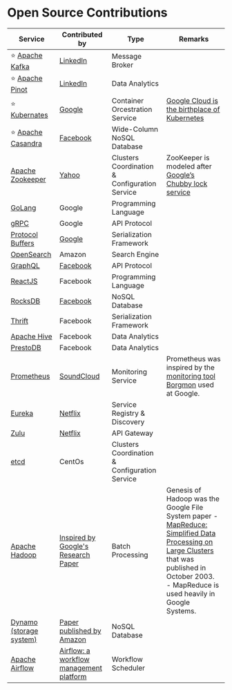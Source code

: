 # Open Source Contributions

| Service                                                                                     | Contributed by                                                                                                                       | Type                                          | Remarks                                                                                                                                                                                                                                                                                                |
|---------------------------------------------------------------------------------------------|--------------------------------------------------------------------------------------------------------------------------------------|-----------------------------------------------|--------------------------------------------------------------------------------------------------------------------------------------------------------------------------------------------------------------------------------------------------------------------------------------------------------|
| :star: [Apache Kafka](../4_MessageBrokersEDA/Kafka/Readme.md)                               | [LinkedIn](https://engineering.linkedin.com/blog/2019/apache-kafka-trillion-messages)                                                | Message Broker                                |                                                                                                                                                                                                                                                                                                        |
| :star: [Apache Pinot](../6_BigData/DataStorage/DataWarehouses/ApachePinot.md)               | [LinkedIn](https://www.linkedin.com/blog/engineering/open-source/apache-pinot-030-update)                                            | Data Analytics                                |                                                                                                                                                                                                                                                                                                        |
| :star: [Kubernates](../9_Container&Orchestration/Kubernates/Readme.md)                      | [Google](https://cloud.google.com/learn/what-is-kubernetes)                                                                          | Container Orcestration Service                | [Google Cloud is the birthplace of Kubernetes](https://cloud.google.com/learn/what-is-kubernetes)                                                                                                                                                                                                      |
| :star: [Apache Casandra](../3_Databases/11_WideColumn-Databases/ApacheCasandra.md)          | [Facebook](https://cassandra.apache.org/_/index.html)                                                                                | Wide-Column NoSQL Database                    |                                                                                                                                                                                                                                                                                                        |
| [Apache Zookeeper](../10_ClusterCoordination/ApacheZookeeper.md)                            | [Yahoo](https://en.wikipedia.org/wiki/Apache_ZooKeeper)                                                                              | Clusters Coordination & Configuration Service | ZooKeeper is modeled after [Google’s Chubby lock service](https://people.cs.rutgers.edu/~pxk/417/notes/chubby.html)                                                                                                                                                                                    |
| [GoLang](https://github.com/Anshul619/golang)                                               | Google                                                                                                                               | Programming Language                          |                                                                                                                                                                                                                                                                                                        |
| [gRPC](../8_APIStandards/gRPC.md)                                                           | Google                                                                                                                               | API Protocol                                  |                                                                                                                                                                                                                                                                                                        |
| [Protocol Buffers](../8_APIStandards/SerializationFrameworks/ProtocolBuffers.md)            | [Google](https://protobuf.dev/)                                                                                                      | Serialization Framework                       |                                                                                                                                                                                                                                                                                                        |
| [OpenSearch](../2_AWS/6_DatabaseServices/Search-Databases/AmazonOpenSearch.md)              | Amazon                                                                                                                               | Search Engine                                 |                                                                                                                                                                                                                                                                                                        |
| [GraphQL](../8_APIStandards/GraphQL.md)                                                     | [Facebook](https://buddy.works/tutorials/what-is-graphql-and-why-facebook-felt-the-need-to-build-it#why-facebook-built-graphql)      | API Protocol                                  |                                                                                                                                                                                                                                                                                                        |
| [ReactJS](https://github.com/Anshul619/Programming-Languages/tree/main/4_FrontEnd/React.md) | Facebook                                                                                                                             | Programming Language                          |                                                                                                                                                                                                                                                                                                        |
| [RocksDB](../3_Databases/14_EmbededKeyValue-Databases/RocksDB.md)                           | [Facebook](https://engineering.fb.com/2013/11/21/core-data/under-the-hood-building-and-open-sourcing-rocksdb/)                       | NoSQL Database                                |                                                                                                                                                                                                                                                                                                        |
| [Thrift](../8_APIStandards/SerializationFrameworks/Thrift.md)                               | Facebook                                                                                                                             | Serialization Framework                       |                                                                                                                                                                                                                                                                                                        |
| [Apache Hive](../6_BigData/DataConsumption/ApacheHive.md)                                   | Facebook                                                                                                                             | Data Analytics                                |                                                                                                                                                                                                                                                                                                        |
| [PrestoDB](../6_BigData/DataConsumption/PrestoDB.md)                                        | Facebook                                                                                                                             | Data Analytics                                |                                                                                                                                                                                                                                                                                                        |
| [Prometheus](../12_Observability/Prometheus.md)                                             | [SoundCloud](https://soundcloud.com/)                                                                                                | Monitoring Service                            | Prometheus was inspired by the [monitoring tool Borgmon](https://sre.google/sre-book/practical-alerting/) used at Google.                                                                                                                                                                              |
| [Eureka](../5_MicroServices/2_ServiceRegistry&Discovery/Eureka.md)                          | [Netflix](https://netflixtechblog.com/netflix-shares-cloud-load-balancing-and-failover-tool-eureka-c10647ef95e5)                     | Service Registry & Discovery                  |                                                                                                                                                                                                                                                                                                        |
| [Zulu](../5_MicroServices/1_APIGateway/ZuluAPIGateway.md)                                   | [Netflix](https://netflixtechblog.com/netflix-shares-cloud-load-balancing-and-failover-tool-eureka-c10647ef95e5)                     | API Gateway                                   |                                                                                                                                                                                                                                                                                                        |
| [etcd](../10_ClusterCoordination/etcd.md)                                                   | CentOs                                                                                                                               | Clusters Coordination & Configuration Service |                                                                                                                                                                                                                                                                                                        |
| [Apache Hadoop](../6_BigData/ApacheHadoop/Readme.md)                                        | [Inspired by Google's Research Paper](https://en.wikipedia.org/wiki/Apache_Hadoop)                                                   | Batch Processing                              | Genesis of Hadoop was the Google File System paper - [MapReduce: Simplified Data Processing on Large Clusters](https://static.googleusercontent.com/media/research.google.com/en//archive/mapreduce-osdi04.pdf) that was published in October 2003.<br/>- MapReduce is used heavily in Google Systems. |
| [Dynamo (storage system)](../3_Databases/5_DatabaseInternals/DynamoStyleDatabases.md)       | [Paper published by Amazon](https://www.allthingsdistributed.com/files/amazon-dynamo-sosp2007.pdf)                                   | NoSQL Database                                |                                                                                                                                                                                                                                                                                                        |
| [Apache Airflow](../6_BigData/WorkflowSchedulers/ApacheAirflow.md)                          | [Airflow: a workflow management platform](https://medium.com/airbnb-engineering/airflow-a-workflow-management-platform-46318b977fd8) | Workflow Scheduler                            |                                                                                                                                                                                                                                                                                                        |